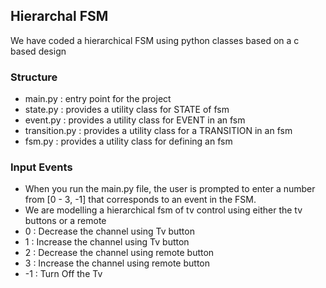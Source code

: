 ## Hierarchal FSM

We have coded a hierarchical FSM using python classes based on a c based design

### Structure
- main.py : entry point for the project
- state.py : provides a utility class for STATE of fsm
- event.py : provides a utility class for EVENT in an fsm
- transition.py : provides a utility class for a TRANSITION in an fsm
- fsm.py : provides a utility class for defining an fsm

### Input Events
- When you run the main.py file, the user is prompted to enter a number from [0 - 3, -1] that corresponds to an event in the FSM.
- We are modelling a hierarchical fsm of tv control using either the tv buttons or a remote
- 0 : Decrease the channel using Tv button
- 1 : Increase the channel using Tv button
- 2 : Decrease the channel using remote button
- 3 : Increase the channel using remote button
- -1 : Turn Off the Tv